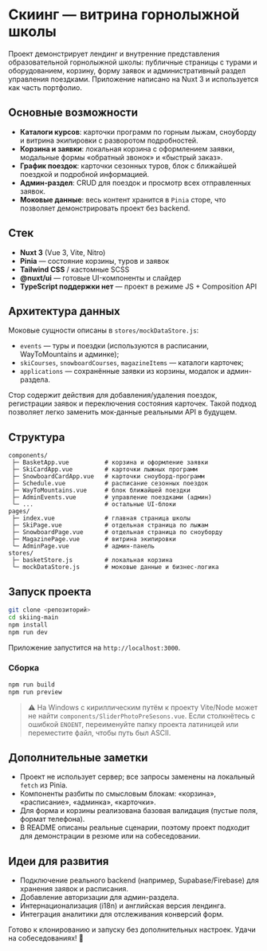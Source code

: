 # Скиинг — витрина горнолыжной школы

Проект демонстрирует лендинг и внутренние представления образовательной горнолыжной школы: публичные страницы с турами и оборудованием, корзину, форму заявок и административный раздел управления поездками. Приложение написано на Nuxt 3 и используется как часть портфолио.

## Основные возможности

- **Каталоги курсов**: карточки программ по горным лыжам, сноуборду и витрина экипировки с разворотом подробностей.
- **Корзина и заявки**: локальная корзина с оформлением заявки, модальные формы «обратный звонок» и «быстрый заказ».
- **График поездок**: карточки сезонных туров, блок с ближайшей поездкой и подробной информацией.
- **Админ-раздел**: CRUD для поездок и просмотр всех отправленных заявок.
- **Моковые данные**: весь контент хранится в `Pinia` сторе, что позволяет демонстрировать проект без backend.

## Стек

- **Nuxt 3** (Vue 3, Vite, Nitro)
- **Pinia** — состояние корзины, туров и заявок
- **Tailwind CSS** / кастомные SCSS
- **@nuxt/ui** — готовые UI-компоненты и слайдер
- **TypeScript поддержки нет** — проект в режиме JS + Composition API

## Архитектура данных

Моковые сущности описаны в `stores/mockDataStore.js`:

- `events` — туры и поездки (используются в расписании, WayToMountains и админке);
- `skiCourses`, `snowboardCourses`, `magazineItems` — каталоги карточек;
- `applications` — сохранённые заявки из корзины, модалок и админ-раздела.

Стор содержит действия для добавления/удаления поездок, регистрации заявок и переключения состояния карточек. Такой подход позволяет легко заменить мок‑данные реальными API в будущем.

## Структура

```
components/
 ├─ BasketApp.vue          # корзина и оформление заявки
 ├─ SkiCardApp.vue         # карточки лыжных программ
 ├─ SnowboardCardApp.vue   # карточки сноуборд-программ
 ├─ Schedule.vue           # расписание сезонных поездок
 ├─ WayToMountains.vue     # блок ближайшей поездки
 ├─ AdminEvents.vue        # управление поездками (админ)
 └─ ...                    # остальные UI-блоки
pages/
 ├─ index.vue              # главная страница школы
 ├─ SkiPage.vue            # отдельная страница по лыжам
 ├─ SnowboardPage.vue      # отдельная страница по сноуборду
 ├─ MagazinePage.vue       # витрина экипировки
 └─ AdminPage.vue          # админ-панель
stores/
 ├─ basketStore.js         # локальная корзина
 └─ mockDataStore.js       # моковые данные и бизнес-логика
```

## Запуск проекта

```bash
git clone <репозиторий>
cd skiing-main
npm install
npm run dev
```

Приложение запустится на `http://localhost:3000`.

### Сборка

```bash
npm run build
npm run preview
```

> ⚠️ На Windows с кириллическим путём к проекту Vite/Node может не найти `components/SliderPhotoPreSesons.vue`. Если столкнётесь с ошибкой `ENOENT`, переименуйте папку проекта латиницей или переместите файл, чтобы путь был ASCII.

## Дополнительные заметки

- Проект не использует сервер; все запросы заменены на локальный `fetch` из Pinia.
- Компоненты разбиты по смысловым блокам: «корзина», «расписание», «админка», «карточки».
- Для форма и корзины реализована базовая валидация (пустые поля, формат телефона).
- В README описаны реальные сценарии, поэтому проект подходит для демонстрации в резюме или на собеседовании.

## Идеи для развития

- Подключение реального backend (например, Supabase/Firebase) для хранения заявок и расписания.
- Добавление авторизации для админ-раздела.
- Интернационализация (i18n) и английская версия лендинга.
- Интеграция аналитики для отслеживания конверсий форм.

Готово к клонированию и запуску без дополнительных настроек. Удачи на собеседованиях! 🙂
